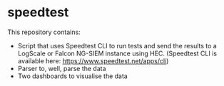 # speedtest

This repository contains:
* Script that uses Speedtest CLI to run tests and send the results to a LogScale or Falcon NG-SIEM instance using HEC. (Speedtest CLI is available here: https://www.speedtest.net/apps/cli)
* Parser to, well, parse the data
* Two dashboards to visualise the data
